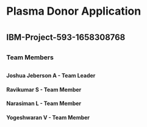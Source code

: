 <h1>Plasma Donor Application<h1>
<h2>IBM-Project-593-1658308768 <h2>
<h3>Team Members<h2>
              <h4>Joshua Jeberson A - Team Leader<h4>
              <h4>Ravikumar S - Team Member<h4>
              <h4>Narasiman L - Team Member<h4>
              <h4>Yogeshwaran V - Team Member<h4>

